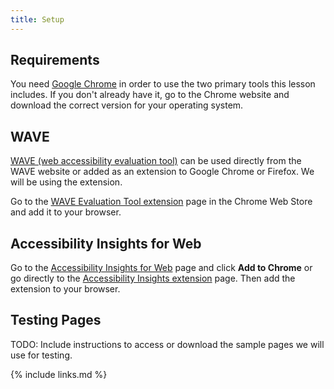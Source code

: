 ```yaml
---
title: Setup
---
```


## Requirements

You need [Google Chrome](https://www.google.com/chrome/) in order to use the two primary tools this lesson includes. If you don't already have it, go to the Chrome website and download the correct version for your operating system.

## WAVE

[WAVE (web accessibility evaluation tool)](wave.webaim.com) can be used directly from the WAVE website or added as an extension to Google Chrome or Firefox. We will be using the extension.

Go to the [WAVE Evaluation Tool extension](https://chrome.google.com/webstore/detail/wave-evaluation-tool/jbbplnpkjmmeebjpijfedlgcdilocofh) page in the Chrome Web Store and add it to your browser.

## Accessibility Insights for Web

Go to the [Accessibility Insights for Web](https://accessibilityinsights.io/docs/en/web/overview/) page and click **Add to Chrome** or go directly to the [Accessibility Insights extension](https://chrome.google.com/webstore/detail/accessibility-insights-fo/pbjjkligggfmakdaogkfomddhfmpjeni) page. Then add the extension to your browser.

## Testing Pages

TODO: Include instructions to access or download the sample pages we will use for testing.


{% include links.md %}
